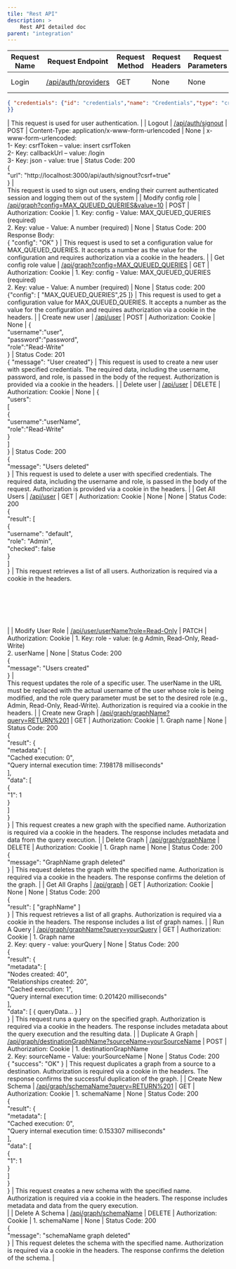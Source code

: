 ```yaml
---
tile: "Rest API"
description: >
    Rest API detailed doc
parent: "integration"
---
```


| Request Name  | Request Endpoint | Request Method | Request Headers | Request Parameters | Body | Successful Response | Description|
| ------------- | ---------------- | -------------- | --------------- | ------------------ | ---- | ------------------- | ---------- |
| Login         | [/api/auth/providers](http://localhost:3000/api/auth/providers)                                                                             | GET            | None                                            | None                                                                                                  | None                                                                                                                                       | Status Code: 200 

```json
{ "credentials": {"id": "credentials","name": "Credentials","type": "credentials","signinUrl": "http://localhost:3000/api/auth/signin/credentials","callbackUrl": "http://localhost:3000/api/auth/callback/credentials"
}} 
```

| This request is used for user authentication.                                                                                                                                                                                                                                                                               |
| Logout                | [/api/auth/signout](http://localhost:3000/api/auth/signout)                                                                                 | POST           | Content-Type: application/x-www-form-urlencoded | None                                                                                                  | x-www-form-urlencoded:<br>1- Key: csrfToken – value: insert csrfToken<br>2- Key: callbackUrl – value: /login<br>3- Key: json - value: true | Status Code: 200<br>{<br>"url": "http://localhost:3000/api/auth/signout?csrf=true"<br>}                                                                                                                                                                                      | <br>This request is used to sign out users, ending their current authenticated session and logging them out of the system                                                                                                                                                                                                   |
| Modify config role    | [/api/graph?config=MAX_QUEUED_QUERIES&value=10](http://localhost:3000/api/graph?config=MAX_QUEUED_QUERIES&value=10)                         | POST           | Authorization: Cookie                           | 1\. Key: config - Value: MAX_QUEUED_QUERIES (required)<br>2\. Key: value - Value: A number (required) | None                                                                                                                                       | Status Code: 200<br>Response Body:<br>{ "config": "OK" }                                                                                                                                                                                                                     | This request is used to set a configuration value for MAX_QUEUED_QUERIES. It accepts a number as the value for the configuration and requires authorization via a cookie in the headers.                                                                                                                                    |
| Get config role value | [/api/graph?config=MAX_QUEUED_QUERIES](http://localhost:3000/api/graph?config=MAX_QUEUED_QUERIES)                                           | GET            | Authorization: Cookie                           | 1\. Key: config - Value: MAX_QUEUED_QUERIES (required)<br>2\. Key: value - Value: A number (required) | None                                                                                                                                       | Status code: 200<br>{"config": [ "MAX_QUEUED_QUERIES",25 ]}                                                                                                                                                                                                                  | This request is used to get a configuration value for MAX_QUEUED_QUERIES. It accepts a number as the value for the configuration and requires authorization via a cookie in the headers.                                                                                                                                    |
| Create new user       | [/api/user](http://localhost:3000/api/user)                                                                                                 | POST           | Authorization: Cookie                           | None                                                                                                  | {<br>"username":"user",<br>"password":"password",<br>"role":"Read-Write"<br>}                                                              | Status Code: 201<br>{ "message": "User created"}                                                                                                                                                                                                                             | This request is used to create a new user with specified credentials. The required data, including the username, password, and role, is passed in the body of the request. Authorization is provided via a cookie in the headers.                                                                                           |
| Delete user           | [/api/user](http://localhost:3000/api/user)                                                                                                 | DELETE         | Authorization: Cookie                           | None                                                                                                  | {<br>"users":<br>[<br>{<br>"username":"userName",<br>"role":"Read-Write"<br>}<br>]<br>}                                                    | Status Code: 200<br>{<br>"message": "Users deleted"<br>}                                                                                                                                                                                                                     | This request is used to delete a user with specified credentials. The required data, including the username and role, is passed in the body of the request. Authorization is provided via a cookie in the headers.                                                                                                          |
| Get All Users         | [/api/user](http://localhost:3000/api/user)                                                                                                 | GET            | Authorization: Cookie                           | None                                                                                                  | None                                                                                                                                       | Status Code: 200<br>{<br>"result": [<br>{<br>"username": "default",<br>"role": "Admin",<br>"checked": false<br>}<br>]<br>}                                                                                                                                                   | This request retrieves a list of all users. Authorization is required via a cookie in the headers.<br><br><br><br><br><br><br>                                                                                                                                                                                              |
| Modify User Role      | [/api/user/userName?role=Read-Only](http://localhost:3000/api/user/userName?role=Read-Only)                                                 | PATCH          | Authorization: Cookie                           | 1\. Key: role - value: (e.g Admin, Read-Only, Read-Write)<br>2\. userName                             | None                                                                                                                                       | Status Code: 200<br>{<br>"message": "Users created"<br>}                                                                                                                                                                                                                     | <br>This request updates the role of a specific user. The userName in the URL must be replaced with the actual username of the user whose role is being modified, and the role query parameter must be set to the desired role (e.g., Admin, Read-Only, Read-Write). Authorization is required via a cookie in the headers. |
| Create new Graph      | [/api/graph/graphName?query=RETURN%201](http://localhost:3000/api/graph/graphName?query=RETURN%201)                                         | GET            | Authorization: Cookie                           | 1\. Graph name                                                                                        | None                                                                                                                                       | Status Code: 200<br>{<br>"result": {<br>"metadata": [<br>"Cached execution: 0",<br>"Query internal execution time: 7.198178 milliseconds"<br>],<br>"data": [<br>{<br>"1": 1<br>}<br>]<br>}<br>}                                                                              | This request creates a new graph with the specified name. Authorization is required via a cookie in the headers. The response includes metadata and data from the query execution.                                                                                                                                          |
| Delete Graph          | [/api/graph/graphName](http://localhost:3000/api/graph/graphName)                                                                           | DELETE         | Authorization: Cookie                           | 1\. Graph name                                                                                        | None                                                                                                                                       | Status Code: 200<br>{<br>"message": "GraphName graph deleted"<br>}                                                                                                                                                                                                           | This request deletes the graph with the specified name. Authorization is required via a cookie in the headers. The response confirms the deletion of the graph.                                                                                                                                                             |
| Get All Graphs        | [/api/graph](http://localhost:3000/api/graph)                                                                                               | GET            | Authorization: Cookie                           | None                                                                                                  | None                                                                                                                                       | Status Code: 200<br>{<br>"result": [ "graphName" ]<br>}                                                                                                                                                                                                                      | This request retrieves a list of all graphs. Authorization is required via a cookie in the headers. The response includes a list of graph names.                                                                                                                                                                            |
| Run A Query           | [/api/graph/graphName?query=yourQuery](http://localhost:3000/api/graph/graphName?query=yourQuery)                                           | GET            | Authorization: Cookie                           | 1\. Graph name<br>2\. Key: query - value: yourQuery                                                   | None                                                                                                                                       | Status Code: 200<br>{<br>"result": {<br>"metadata": [<br>"Nodes created: 40",<br>"Relationships created: 20",<br>"Cached execution: 1",<br>"Query internal execution time: 0.201420 milliseconds"<br>],<br>"data": [ { queryData… } ]<br>}                                   | This request runs a query on the specified graph. Authorization is required via a cookie in the headers. The response includes metadata about the query execution and the resulting data.                                                                                                                                   |
| Duplicate A Graph     | [/api/graph/destinationGraphName?sourceName=yourSourceName](http://localhost:3000/api/graph/destinationGraphName?sourceName=yourSourceName) | POST           | Authorization: Cookie                           | 1\. destinationGraphName<br>2\. Key: sourceName - Value: yourSourceName                               | None                                                                                                                                       | Status Code: 200<br>{ "success": "OK" }                                                                                                                                                                                                                                      | This request duplicates a graph from a source to a destination. Authorization is required via a cookie in the headers. The response confirms the successful duplication of the graph.                                                                                                                                       |
| Create New Schema     | [/api/graph/schemaName?query=RETURN%201](http://localhost:3000/api/graph/schemaName?query=RETURN%201)                                       | GET            | Authorization: Cookie                           | 1\. schemaName                                                                                        | None                                                                                                                                       | Status Code: 200<br>{<br>"result": {<br>"metadata": [<br>"Cached execution: 0",<br>"Query internal execution time: 0.153307 milliseconds"<br>],<br>"data": [<br>{<br>"1": 1<br>}<br>]<br>}<br>}                                                                              | This request creates a new schema with the specified name. Authorization is required via a cookie in the headers. The response includes metadata and data from the query execution.<br>                                                                                                                                     |
| Delete A Schema       | [/api/graph/schemaName](http://localhost:3000/api/graph/schemaName)                                                                         | DELETE         | Authorization: Cookie                           | 1\. schemaName                                                                                        | None                                                                                                                                       | Status Code: 200<br>{<br>"message": "schemaName graph deleted"<br>}                                                                                                                                                                                                          | This request deletes the schema with the specified name. Authorization is required via a cookie in the headers. The response confirms the deletion of the schema.                                                                                                                                                           |